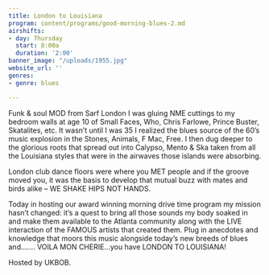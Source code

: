 ```yaml
---
title: London to Louisiana
program: content/programs/good-morning-blues-2.md
airshifts:
- day: Thursday
  start: 8:00a
  duration: '2:00'
banner_image: "/uploads/1955.jpg"
website_url: ''
genres:
- genre: blues

---
```

Funk & soul MOD from Sarf London I was gluing NME cuttings to my bedroom walls at age 10 of Small Faces, Who, Chris Farlowe, Prince Buster, Skatalites, etc. It wasn’t until I was 35 I realized the blues source of the 60’s music explosion in the Stones, Animals, F Mac, Free. I then dug deeper to the glorious roots that spread out into Calypso, Mento & Ska taken from all the Louisiana styles that were in the airwaves those islands were absorbing.

London club dance floors were where you MET people and if the groove moved you, it was the basis to develop that mutual buzz with mates and birds alike – WE SHAKE HIPS NOT HANDS.

Today in hosting our award winning morning drive time program my mission hasn’t changed: it’s a quest to bring all those sounds my body soaked in and make them available to the Atlanta community along with the LIVE interaction of the FAMOUS artists that created them. Plug in anecdotes and knowledge that moors this music alongside today’s new breeds of blues and……. VOILA MON CHERIE…you have LONDON TO LOUISIANA!

Hosted by UKBOB. 